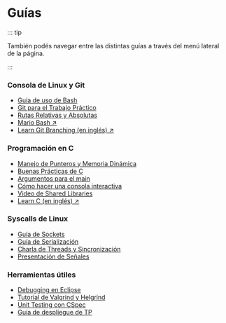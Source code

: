 # Guías

::: tip

También podés navegar entre las distintas guías a través del menú lateral de la
página.

:::

### Consola de Linux y Git

- [Guía de uso de Bash](/guias/consola/bash)
- [Git para el Trabajo Práctico](/guias/consola/git)
- [Rutas Relativas y Absolutas](/guias/consola/rutas)
- [Mario Bash ↗️](https://faq.utnso.com.ar/mariobash)
- [Learn Git Branching (en inglés) ↗️](https://learngitbranching.js.org/)

### Programación en C

- [Manejo de Punteros y Memoria Dinámica](/guias/programacion/punteros)
- [Buenas Prácticas de C](/guias/programacion/buenas-practicas)
- [Argumentos para el main](/guias/programacion/main)
- [Cómo hacer una consola interactiva](/guias/programacion/readline)
- [Video de Shared Libraries](/guias/programacion/shared-libraries)
- [Learn C (en inglés) ↗️](https://www.learn-c.org/)

### Syscalls de Linux

- [Guía de Sockets](/guias/linux/sockets)
- [Guía de Serialización](/guias/linux/serializacion)
- [Charla de Threads y Sincronización](/guias/linux/threads)
- [Presentación de Señales](https://faq.utnso.com.ar/seniales)

### Herramientas útiles

- [Debugging en Eclipse](/guias/herramientas/debugger)
- [Tutorial de Valgrind y Helgrind](/guias/herramientas/valgrind)
- [Unit Testing con CSpec](/guias/herramientas/cspec)
- [Guía de despliegue de TP](/guias/herramientas/deploy)
